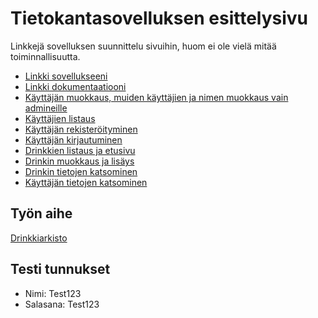 # Tietokantasovelluksen esittelysivu

Linkkejä sovelluksen suunnittelu sivuihin, huom ei ole vielä mitää toiminnallisuutta.

* [Linkki sovellukseeni](http://sadlehto.users.cs.helsinki.fi/Drinkarchive/)
* [Linkki dokumentaatiooni](https://github.com/Samppaa/Tsoha-Bootstrap/blob/master/doc/dokumentaatio.pdf)
* [Käyttäjän muokkaus, muiden käyttäjien ja nimen muokkaus vain admineille](http://sadlehto.users.cs.helsinki.fi/Drinkarchive/edit_user)
* [Käyttäjien listaus](http://sadlehto.users.cs.helsinki.fi/Drinkarchive/users)
* [Käyttäjän rekisteröityminen](http://sadlehto.users.cs.helsinki.fi/Drinkarchive/register)
* [Käyttäjän kirjautuminen](http://sadlehto.users.cs.helsinki.fi/Drinkarchive/login)
* [Drinkkien listaus ja etusivu](http://sadlehto.users.cs.helsinki.fi/Drinkarchive/)
* [Drinkin muokkaus ja lisäys](http://sadlehto.users.cs.helsinki.fi/Drinkarchive/add_drink)
* [Drinkin tietojen katsominen](http://sadlehto.users.cs.helsinki.fi/Drinkarchive/drink/0)
* [Käyttäjän tietojen katsominen](http://sadlehto.users.cs.helsinki.fi/Drinkarchive/user)

## Työn aihe

[Drinkkiarkisto](http://advancedkittenry.github.io/suunnittelu_ja_tyoymparisto/aiheet/Drinkkiarkisto.html) 

## Testi tunnukset
* Nimi: Test123
* Salasana: Test123
